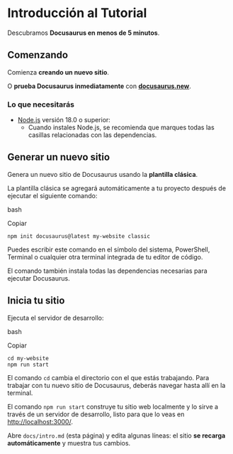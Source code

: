 # Introducción al Tutorial

Descubramos  **Docusaurus en menos de 5 minutos**.

## Comenzando

Comienza  **creando un nuevo sitio**.

O  **prueba Docusaurus inmediatamente**  con  **[docusaurus.new](https://docusaurus.new/)**.

### Lo que necesitarás

-   [Node.js](https://nodejs.org/en/download/)  versión 18.0 o superior:
    -   Cuando instales Node.js, se recomienda que marques todas las casillas relacionadas con las dependencias.

## Generar un nuevo sitio

Genera un nuevo sitio de Docusaurus usando la  **plantilla clásica**.

La plantilla clásica se agregará automáticamente a tu proyecto después de ejecutar el siguiente comando:

bash

Copiar

```
npm init docusaurus@latest my-website classic

```

Puedes escribir este comando en el símbolo del sistema, PowerShell, Terminal o cualquier otra terminal integrada de tu editor de código.

El comando también instala todas las dependencias necesarias para ejecutar Docusaurus.

## Inicia tu sitio

Ejecuta el servidor de desarrollo:

bash

Copiar

```
cd my-website
npm run start

```

El comando  `cd`  cambia el directorio con el que estás trabajando. Para trabajar con tu nuevo sitio de Docusaurus, deberás navegar hasta allí en la terminal.

El comando  `npm run start`  construye tu sitio web localmente y lo sirve a través de un servidor de desarrollo, listo para que lo veas en  [http://localhost:3000/](http://localhost:3000/).

Abre  `docs/intro.md`  (esta página) y edita algunas líneas: el sitio  **se recarga automáticamente**  y muestra tus cambios.
